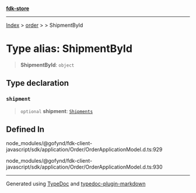 [**fdk-store**](../../../README.md)
***

[Index](../../../API.md) > [order](../../README.md) > [<internal>](../README.md) > ShipmentById

# Type alias: ShipmentById

> **ShipmentById**: `object`

## Type declaration

### `shipment`

> `optional` **shipment**: [`Shipments`](type-alias.Shipments.md)

## Defined In

node\_modules/@gofynd/fdk-client-javascript/sdk/application/Order/OrderApplicationModel.d.ts:929

node\_modules/@gofynd/fdk-client-javascript/sdk/application/Order/OrderApplicationModel.d.ts:930

***
Generated using [TypeDoc](https://typedoc.org/) and [typedoc-plugin-markdown](https://www.npmjs.com/package/typedoc-plugin-markdown)
